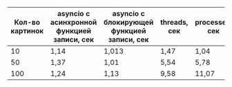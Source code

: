 | Кол-во картинок | asyncio с асинхронной функцией записи, сек | asyncio с блокирующей функцией записи, сек | threads, сек | processes, сек |
|-|-|-|-|-|
| 10 | 1,14 | 1,013 | 1,47 | 1,04|
| 50 | 1,37 | 1,01 | 5,54 | 5,78|
| 100 | 1,24 | 1,13 | 9,58 | 11,07|